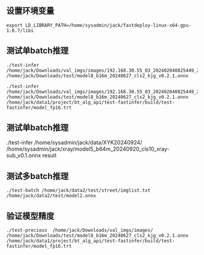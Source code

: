 <!--
 * @FilePath: /jack/bt_alg_api/test-fastinfer/readme.md
 * @Copyright: 无锡宝通智能科技股份有限公司
 * @Author: jiajunjie@boton-tech.com
 * @LastEditTime: 2024-10-08 15:01:28
-->
## 设置环境变量
```
export LD_LIBRARY_PATH=/home/sysadmin/jack/fastdeploy-linux-x64-gpu-1.0.7/libs
```

## 测试单batch推理
```
./test-infer /home/jack/Downloads/val_imgs/images/192.168.30.55_03_202402040825449_221.jpg /home/jack/Downloads/test/model8_b16m_20240627_cls2_kjg_v0.2.1.onnx 

./test-infer /home/jack/Downloads/val_imgs/images/192.168.30.55_03_202402040825449_221.jpg  /home/jack/Downloads/test/model8_b16m_20240627_cls2_kjg_v0.2.1.onnx  /home/jack/data1/project/bt_alg_api/test-fastinfer/build/test-fastinfer/model_fp16.trt
```
## 测试单batch推理
./test-infer /home/sysadmin/jack/data/XYK20240924/ /home/sysadmin/jack/xray/model5_b64m_20240920_cls10_xray-sub_v0.1.onnx result

## 测试多batch推理
```
./test-batch /home/jack/data2/test/street/imglist.txt /home/jack/data2/test/model2.onnx
```

## 验证模型精度
```
./test-precious  /home/jack/Downloads/val_imgs/images/ /home/jack/Downloads/test/model8_b16m_20240627_cls2_kjg_v0.2.1.onnx  /home/jack/data1/project/bt_alg_api/test-fastinfer/build/test-fastinfer/model_fp16.trt
```